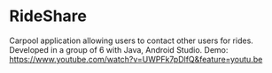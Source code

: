 # RideShare
Carpool application allowing users to contact other users for rides.  Developed in a group of 6 with Java, Android Studio.
Demo: https://www.youtube.com/watch?v=UWPFk7pDlfQ&feature=youtu.be
